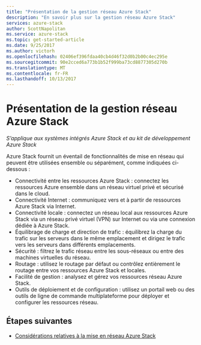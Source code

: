 ```yaml
---
title: "Présentation de la gestion réseau Azure Stack"
description: "En savoir plus sur la gestion réseau Azure Stack"
services: azure-stack
author: ScottNapolitan
ms.service: azure-stack
ms.topic: get-started-article
ms.date: 9/25/2017
ms.author: victorh
ms.openlocfilehash: 02406ef396fdaa40cb4d46f32d0b2b00c4ec295e
ms.sourcegitcommit: 90e2cced6a773b1b52f999ba73cd8877305d270b
ms.translationtype: MT
ms.contentlocale: fr-FR
ms.lasthandoff: 10/13/2017
---
```

# <a name="introduction-to-azure-stack-networking"></a>Présentation de la gestion réseau Azure Stack

*S’applique aux systèmes intégrés Azure Stack et au kit de développement Azure Stack*

Azure Stack fournit un éventail de fonctionnalités de mise en réseau qui peuvent être utilisées ensemble ou séparément, comme indiquées ci-dessous :
- Connectivité entre les ressources Azure Stack : connectez les ressources Azure ensemble dans un réseau virtuel privé et sécurisé dans le cloud.
- Connectivité Internet : communiquez vers et à partir de ressources Azure Stack via Internet.
- Connectivité locale : connectez un réseau local aux ressources Azure Stack via un réseau privé virtuel (VPN) sur Internet ou via une connexion dédiée à Azure Stack.
- Équilibrage de charge et direction de trafic : équilibrez la charge du trafic sur les serveurs dans le même emplacement et dirigez le trafic vers les serveurs dans différents emplacements.
- Sécurité : filtrez le trafic réseau entre les sous-réseaux ou entre des machines virtuelles du réseau.
- Routage : utilisez le routage par défaut ou contrôlez entièrement le routage entre vos ressources Azure Stack et locales.
- Facilité de gestion : analysez et gérez vos ressources réseau Azure Stack.
- Outils de déploiement et de configuration : utilisez un portail web ou des outils de ligne de commande multiplateforme pour déployer et configurer les ressources réseau.


## <a name="next-steps"></a>Étapes suivantes
* [Considérations relatives à la mise en réseau Azure Stack](azure-stack-network-differences.md)

